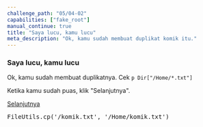 ```yaml
---
challenge_path: "05/04-02"
capabilities: ["fake_root"]
manual_continue: true
title: "Saya lucu, kamu lucu"
meta_description: "Ok, kamu sudah membuat duplikat komik itu."
---
```


### Saya lucu, kamu lucu

Ok, kamu sudah membuat duplikatnya. Cek `p Dir["/Home/*.txt"]`

Ketika kamu sudah puas, klik "Selanjutnya".

<div class="cta-with-btn">
	<a href="05-01.html" class="medium button full-width btn-cta btn-cta-selanjutnya js-challenge-link">Selanjutnya</a>
</div>

<pre id="code-prefill">
FileUtils.cp('/komik.txt', '/Home/komik.txt')
</pre>
